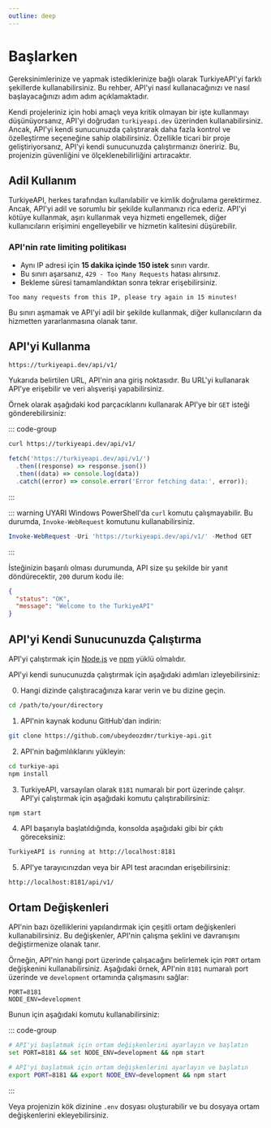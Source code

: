 ```yaml
---
outline: deep
---
```


# Başlarken

Gereksinimlerinize ve yapmak istediklerinize bağlı olarak TurkiyeAPI'yi farklı şekillerde kullanabilirsiniz. Bu rehber, API'yi nasıl kullanacağınızı ve nasıl başlayacağınızı adım adım açıklamaktadır.

Kendi projeleriniz için hobi amaçlı veya kritik olmayan bir işte kullanmayı düşünüyorsanız, API'yi doğrudan `turkiyeapi.dev` üzerinden kullanabilirsiniz. Ancak, API'yi kendi sunucunuzda çalıştırarak daha fazla kontrol ve özelleştirme seçeneğine sahip olabilirsiniz. Özellikle ticari bir proje geliştiriyorsanız, API'yi kendi sunucunuzda çalıştırmanızı öneririz. Bu, projenizin güvenliğini ve ölçeklenebilirliğini artıracaktır.

<!-- [Detaylı okuma](./sss.md) -->

## Adil Kullanım

TurkiyeAPI, herkes tarafından kullanılabilir ve kimlik doğrulama gerektirmez. Ancak, API'yi adil ve sorumlu bir şekilde kullanmanızı rica ederiz. API'yi kötüye kullanmak, aşırı kullanmak veya hizmeti engellemek, diğer kullanıcıların erişimini engelleyebilir ve hizmetin kalitesini düşürebilir.

### API'nin rate limiting politikası

- Aynı IP adresi için **15 dakika içinde 150 istek** sınırı vardır.
- Bu sınırı aşarsanız, `429 - Too Many Requests` hatası alırsınız.
- Bekleme süresi tamamlandıktan sonra tekrar erişebilirsiniz.

```plaintext
Too many requests from this IP, please try again in 15 minutes!
```

Bu sınırı aşmamak ve API'yi adil bir şekilde kullanmak, diğer kullanıcıların da hizmetten yararlanmasına olanak tanır.

## API'yi Kullanma

```url
https://turkiyeapi.dev/api/v1/
```

Yukarıda belirtilen URL, API'nin ana giriş noktasıdır. Bu URL'yi kullanarak API'ye erişebilir ve veri alışverişi yapabilirsiniz.

Örnek olarak aşağıdaki kod parçacıklarını kullanarak API'ye bir `GET` isteği gönderebilirsiniz:

::: code-group

```bash [curl]
curl https://turkiyeapi.dev/api/v1/
```

```javascript [fetch]
fetch('https://turkiyeapi.dev/api/v1/')
  .then((response) => response.json())
  .then((data) => console.log(data))
  .catch((error) => console.error('Error fetching data:', error));
```

:::

::: warning UYARI
Windows PowerShell'da `curl` komutu çalışmayabilir. Bu durumda, `Invoke-WebRequest` komutunu kullanabilirsiniz.

```powershell
Invoke-WebRequest -Uri 'https://turkiyeapi.dev/api/v1/' -Method GET
```

:::

İsteğinizin başarılı olması durumunda, API size şu şekilde bir yanıt döndürecektir, `200` durum kodu ile:

```json
{
  "status": "OK",
  "message": "Welcome to the TurkiyeAPI"
}
```

## API'yi Kendi Sunucunuzda Çalıştırma

API'yi çalıştırmak için [Node.js](https://nodejs.org/) ve [npm](https://www.npmjs.com/) yüklü olmalıdır.

API'yi kendi sunucunuzda çalıştırmak için aşağıdaki adımları izleyebilirsiniz:

0. Hangi dizinde çalıştıracağınıza karar verin ve bu dizine geçin.

```bash
cd /path/to/your/directory
```

1. API'nin kaynak kodunu GitHub'dan indirin:

```bash
git clone https://github.com/ubeydeozdmr/turkiye-api.git
```

2. API'nin bağımlılıklarını yükleyin:

```bash
cd turkiye-api
npm install
```

3. TurkiyeAPI, varsayılan olarak `8181` numaralı bir port üzerinde çalışır. API'yi çalıştırmak için aşağıdaki komutu çalıştırabilirsiniz:

```bash
npm start
```

4. API başarıyla başlatıldığında, konsolda aşağıdaki gibi bir çıktı göreceksiniz:

```bash
TurkiyeAPI is running at http://localhost:8181
```

5. API'ye tarayıcınızdan veya bir API test aracından erişebilirsiniz:

```url
http://localhost:8181/api/v1/
```

## Ortam Değişkenleri

API'nin bazı özelliklerini yapılandırmak için çeşitli ortam değişkenleri kullanabilirsiniz. Bu değişkenler, API'nin çalışma şeklini ve davranışını değiştirmenize olanak tanır.

Örneğin, API'nin hangi port üzerinde çalışacağını belirlemek için `PORT` ortam değişkenini kullanabilirsiniz. Aşağıdaki örnek, API'nin `8181` numaralı port üzerinde ve `development` ortamında çalışmasını sağlar:

```env
PORT=8181
NODE_ENV=development
```

Bunun için aşağıdaki komutu kullanabilirsiniz:

::: code-group

```bash [Windows CMD]
# API'yi başlatmak için ortam değişkenlerini ayarlayın ve başlatın
set PORT=8181 && set NODE_ENV=development && npm start
```

```bash [MacOS/Linux]
# API'yi başlatmak için ortam değişkenlerini ayarlayın ve başlatın
export PORT=8181 && export NODE_ENV=development && npm start
```

:::

Veya projenizin kök dizinine `.env` dosyası oluşturabilir ve bu dosyaya ortam değişkenlerini ekleyebilirsiniz.
